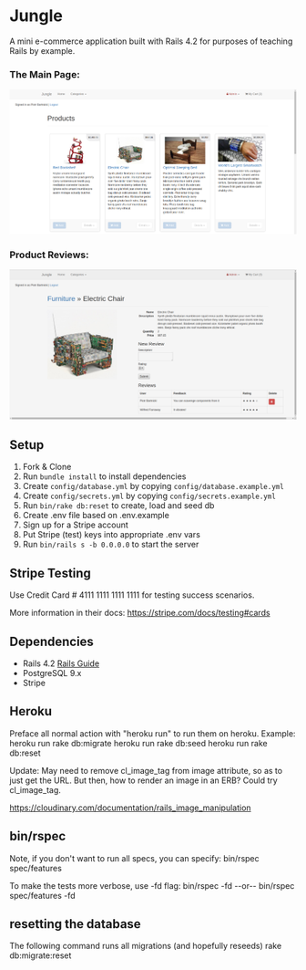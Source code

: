# Jungle

A mini e-commerce application built with Rails 4.2 for purposes of teaching Rails by example.

### The Main Page:
!["Products listing"](https://github.com/bartnic1/jungle-rails/blob/master/images/Products%20page.png)

### Product Reviews:
!["Review page"](https://github.com/bartnic1/jungle-rails/blob/master/images/Product%20review.png)

## Setup

1. Fork & Clone
2. Run `bundle install` to install dependencies
3. Create `config/database.yml` by copying `config/database.example.yml`
4. Create `config/secrets.yml` by copying `config/secrets.example.yml`
5. Run `bin/rake db:reset` to create, load and seed db
6. Create .env file based on .env.example
7. Sign up for a Stripe account
8. Put Stripe (test) keys into appropriate .env vars
9. Run `bin/rails s -b 0.0.0.0` to start the server

## Stripe Testing

Use Credit Card # 4111 1111 1111 1111 for testing success scenarios.

More information in their docs: <https://stripe.com/docs/testing#cards>

## Dependencies

* Rails 4.2 [Rails Guide](http://guides.rubyonrails.org/v4.2/)
* PostgreSQL 9.x
* Stripe

## Heroku

Preface all normal action with "heroku run" to run them on heroku. Example:
heroku run rake db:migrate
heroku run rake db:seed
heroku run rake db:reset

Update: May need to remove cl_image_tag from image attribute, so as to just get the URL. But then, how to render
an image in an ERB? Could try cl_image_tag.

https://cloudinary.com/documentation/rails_image_manipulation

## bin/rspec

Note, if you don't want to run all specs, you can specify:
bin/rspec spec/features

To make the tests more verbose, use -fd flag:
bin/rspec -fd --or-- bin/rspec spec/features -fd

## resetting the database

The following command runs all migrations (and hopefully reseeds)
rake db:migrate:reset